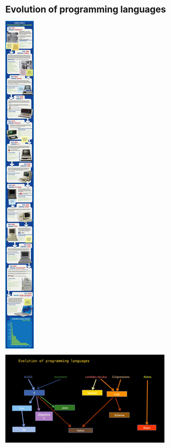 # Evolution of programming languages


![Evolution of programming languages](/imagesposts/the-evolution-of-computer-programming-languages-infographic.jpg)

![evolution_of_programming_languages-2](/imagesposts/evolution_of_programming_languages-2.png)

